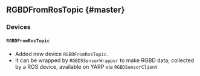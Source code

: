 RGBDFromRosTopic {#master}
--------------------------

### Devices

#### `RGBDFromRosTopic`

* Added new device `RGBDFromRosTopic`.
* It can be wrapped by `RGBDSSensorWrapper` to make RGBD data, collected by a ROS device, available on YARP via `RGBDSensorClient`
